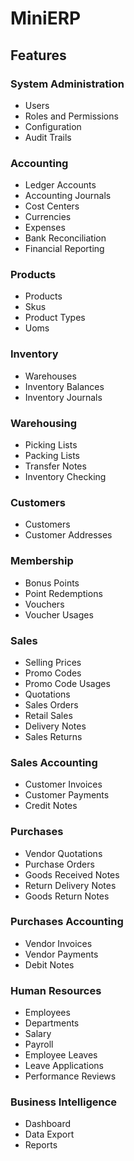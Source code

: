 # MiniERP

## Features

### System Administration
- Users
- Roles and Permissions
- Configuration
- Audit Trails

### Accounting
- Ledger Accounts
- Accounting Journals
- Cost Centers
- Currencies
- Expenses
- Bank Reconciliation
- Financial Reporting

### Products
- Products
- Skus
- Product Types
- Uoms

### Inventory
- Warehouses
- Inventory Balances
- Inventory Journals

### Warehousing
- Picking Lists
- Packing Lists
- Transfer Notes
- Inventory Checking

### Customers
- Customers
- Customer Addresses

### Membership
- Bonus Points
- Point Redemptions
- Vouchers
- Voucher Usages

### Sales
- Selling Prices
- Promo Codes
- Promo Code Usages
- Quotations
- Sales Orders
- Retail Sales
- Delivery Notes
- Sales Returns

### Sales Accounting
- Customer Invoices
- Customer Payments
- Credit Notes

### Purchases
- Vendor Quotations
- Purchase Orders
- Goods Received Notes
- Return Delivery Notes
- Goods Return Notes

### Purchases Accounting
- Vendor Invoices
- Vendor Payments
- Debit Notes

### Human Resources
- Employees
- Departments
- Salary
- Payroll
- Employee Leaves
- Leave Applications
- Performance Reviews

### Business Intelligence
- Dashboard
- Data Export
- Reports

